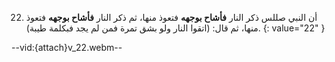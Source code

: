 22. أن النبي صللس ذكر النار **فأشاح بوجهه** فتعوذ منها، ثم ذكر النار **فأشاح بوجهه** فتعوذ منها، ثم قال: (اتقوا النار ولو بشق تمرة فمن لم يجد فبكلمة طيبة).
{: value="22" }

--vid:{attach}v_22.webm--
